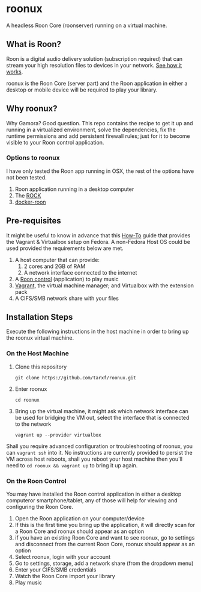 # roonux
A headless Roon Core (roonserver) running on a virtual machine.

## What is Roon?

Roon is a digital audio delivery solution (subscription required) that can stream your high resolution files to devices in your network. [See how it works](https://roonlabs.com/howroonworks).

roonux is the Roon Core (server part) and the Roon application in either a desktop or mobile device will be required to play your library.

## Why roonux?

Why Gamora? Good question. This repo contains the recipe to get it up and running in a virtualized environment, solve the dependencies, fix the runtime permissions and add persistent firewall rules; just for it to become visible to your Roon control application.

### Options to roonux

I have only tested the Roon app running in OSX, the rest of the options have not been tested.

1. Roon application running in a desktop computer
1. The [ROCK](https://kb.roonlabs.com/ROCK:_Getting_Started)
1. [docker-roon](https://github.com/dubo-dubon-duponey/docker-roon)

## Pre-requisites

It might be useful to know in advance that this [How-To](https://computingforgeeks.com/how-to-install-vagrant-and-virtualbox-on-fedora/) guide that provides the Vagrant & Virtualbox setup on Fedora. A non-Fedora Host OS could be used provided the requirements below are met.

1. A host computer that can provide:
    1. 2 cores and 2GB of RAM
    1. A network interface connected to the internet
1. A [Roon control](https://roonlabs.com/downloads) (application) to play music
1. [Vagrant](https://www.vagrantup.com/), the virtual machine manager; and Virtualbox with the extension pack
1. A CIFS/SMB network share with your files

## Installation Steps

Execute the following instructions in the host machine in order to bring up the roonux virtual machine.

### On the Host Machine

1. Clone this repository

    `git clone https://github.com/tarxf/roonux.git`

1. Enter roonux

    `cd roonux`

1. Bring up the virtual machine, it might ask which network interface can be used for bridging the VM out, select the interface that is connected to the network

    `vagrant up --provider virtualbox`

Shall you require advanced configuration or troubleshooting of roonux, you can `vagrant ssh` into it. No instructions are currently provided to persist the VM across host reboots, shall you reboot your host machine then you'll need to `cd roonux && vagrant up` to bring it up again.

### On the Roon Control

You may have installed the Roon control application in either a desktop computeror smartphone/tablet, any of those will help for viewing and configuring the Roon Core.

1. Open the Roon application on your computer/device
1. If this is the first time you bring up the application, it will directly scan for a Roon Core and roonux should appear as an option
1. if you have an existing Roon Core and want to see roonux, go to settings and disconnect from the current Roon Core, roonux should appear as an option
1. Select roonux, login with your account
1. Go to settings, storage, add a network share (from the dropdown menu)
1. Enter your CIFS/SMB credentials
1. Watch the Roon Core import your library
1. Play music
